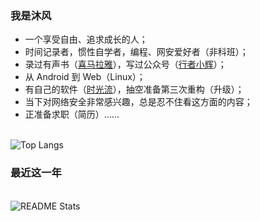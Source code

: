 ### 我是沐风

- 一个享受自由、追求成长的人；
- 时间记录者，惯性自学者，编程、网安爱好者（非科班）；
- 录过有声书（[喜马拉雅](https://www.ximalaya.com/zhubo/202151825)），写过公众号（[行者小辉](https://mp.weixin.qq.com/s?__biz=MzkzMDE4Nzk5MA==&mid=2247483955&idx=1&sn=5301238d50a37e03cc4cb8a2f4f943e8&chksm=c27f5d8af508d49cee43bcf7195c6ad7aa10b40a69163d2c4c0230ae11aa7877c0192ea66557&token=927701139&lang=zh_CN#rd)）；
- 从 Android 到 Web（Linux）；
- 有自己的软件（[时光流](https://github.com/Huaguang-XinZhe/Flow-of-Time)），抽空准备第三次重构（升级）；
- 当下对网络安全非常感兴趣，总是忍不住看这方面的内容；
- 正准备求职（简历）……

<br/>
<img
  src="https://github-readme-stats.vercel.app/api/top-langs/?username=Huaguang-XinZhe&layout=compact"
  alt="Top Langs"
/>

### 最近这一年

<br/>
<img
  src="https://github-readme-stats.vercel.app/api?username=Huaguang-XinZhe&count_private=true&show_icons=true"
  alt="README Stats"
/>
